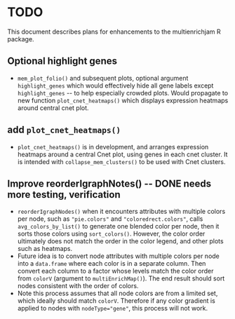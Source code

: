 # TODO

This document describes plans for enhancements to the
multienrichjam R package.

## Optional highlight genes

* `mem_plot_folio()` and subsequent plots, optional argument
`highlight_genes` which would effectively hide all gene labels
except `highlight_genes` -- to help especially crowded plots.
Would propagate to new function `plot_cnet_heatmaps()` which
displays expression heatmaps around central cnet plot.

## add `plot_cnet_heatmaps()`

* `plot_cnet_heatmaps()` is in development, and arranges expression
heatmaps around a central Cnet plot, using genes in each cnet
cluster. It is intended with `collapse_mem_clusters()` to be
used with Cnet clusters.

## Improve reorderIgraphNotes() -- DONE needs more testing, verification

* `reorderIgraphNodes()` when it encounters attributes with multiple
colors per node, such as `"pie.colors"` and `"coloredrect.colors"`,
calls `avg_colors_by_list()` to generate one blended color per node,
then it sorts those colors using `sort_colors()`. However, the
color order ultimately does not match the order in the color legend,
and other plots such as heatmaps.
* Future idea is to convert node attributes with multiple colors per
node into a `data.frame` where each color is in a separate column.
Then convert each column to a factor whose levels match the color
order from `colorV` (argument to `multiEnrichMap()`). The end result
should sort nodes consistent with the order of colors.
* Note this process assumes that all node colors are from a limited
set, which ideally should match `colorV`. Therefore if any color
gradient is applied to nodes with `nodeType="gene"`, this process
will not work.
